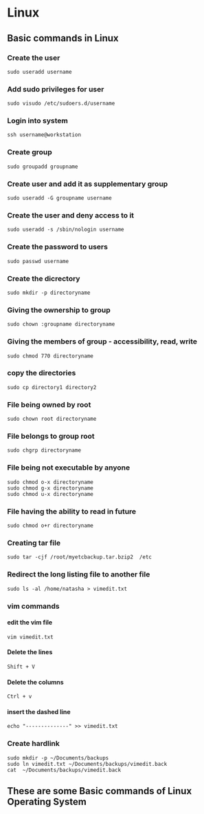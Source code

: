# Linux
## Basic commands in Linux

### Create the user
    sudo useradd username
### Add sudo privileges for user
    sudo visudo /etc/sudoers.d/username
### Login into system
    ssh username@workstation
### Create group
    sudo groupadd groupname
### Create user and add it as supplementary group
    sudo useradd -G groupname username
### Create the user and deny access to it
    sudo useradd -s /sbin/nologin username
### Create the password to users
    sudo passwd username
### Create the dicrectory
    sudo mkdir -p directoryname
### Giving the ownership to group
    sudo chown :groupname directoryname
### Giving the members of group - accessibility, read, write
    sudo chmod 770 directoryname
### copy the directories
    sudo cp directory1 directory2
### File being owned by root
    sudo chown root directoryname
### File belongs to group root
    sudo chgrp directoryname
### File being not executable by anyone
    sudo chmod o-x directoryname
    sudo chmod g-x directoryname
    sudo chmod u-x directoryname
### File having the ability to read in future
    sudo chmod o+r directoryname
### Creating tar file
    sudo tar -cjf /root/myetcbackup.tar.bzip2  /etc
### Redirect the long listing file to another file
    sudo ls -al /home/natasha > vimedit.txt
### vim commands
#### edit the vim file
    vim vimedit.txt
#### Delete the lines
    Shift + V
#### Delete the columns
    Ctrl + v
#### insert the dashed line
    echo "--------------" >> vimedit.txt
### Create hardlink 
    sudo mkdir -p ~/Documents/backups
    sudo ln vimedit.txt ~/Documents/backups/vimedit.back
    cat  ~/Documents/backups/vimedit.back
## These are some Basic commands of Linux Operating System
    

    
